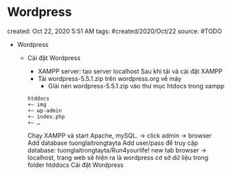 # Wordpress

created: Oct 22, 2020 5:51 AM
tags: #created/2020/Oct/22
source: #TODO

- Wordpress
    - Cài đặt Wordpress
        - XAMPP server: tạo server localhost
            Sau khi tải và cài đặt XAMPP
        - Tải wordpress-5.5.1.zip trên wordpress.org về máy
            - Giải nén wordpress-5.5.1.zip vào thư mục htdocs trong xampp
        ```
        htddocs
        +– img
        +– wp-admin
        +– index.php
        +– …
        ```

        Chạy XAMPP và start Apache, mySQL. -> click admin -> browser
        Add database tuonglaitrongtayta
        Add user/pass để truy cập database: tuonglaitrongtayta/Run4yourlife!
        new tab browser -> localhost, trang web sẽ hiện ra là wordpress cơ sở dữ liệu trong folder htddocs
        Cài đặt Wordpress